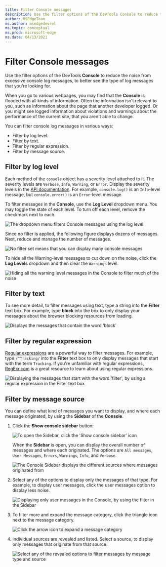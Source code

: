 ```yaml
---
title: Filter Console messages
description: Use the filter options of the DevTools Console to reduce the noise from excessive console log messages, to better see the type of log messages that you're looking for.
author: MSEdgeTeam
ms.author: msedgedevrel
ms.topic: conceptual
ms.prod: microsoft-edge
ms.date: 04/13/2021
---
```

# Filter Console messages

Use the filter options of the DevTools **Console** to reduce the noise from excessive console log messages, to better see the type of log messages that you're looking for.

When you go to various webpages, you may find that the **Console** is flooded with all kinds of information.  Often the information isn't relevant to you, such as information about the page that another developer logged.  Or you might see logged information about violations and warnings about the performance of the current site, that you aren't able to change.  

You can filter console log messages in various ways:
*  Filter by log level.
*  Filter by text.
*  Filter by regular expression.
*  Filter by message source.


<!-- ====================================================================== -->
## Filter by log level

Each method of the `console` object has a severity level attached to it.  The severity levels are `Verbose`, `Info`, `Warning`, or `Error`.  Display the severity levels in the [API documentation](api.md).  For example, `console.log()` is an `Info`-level message, but `console.error()` is an `Error`-level message.

To filter messages in the **Console**, use the **Log Level** dropdown menu.  You may toggle the state of each level.  To turn off each level, remove the checkmark next to each.

![The dropdown menu filters Console messages using the log level](../media/console-filter-dropdown.png)

Since no filter is applied, the following figure displays dozens of messages.  Next, reduce and manage the number of messages.

![No filter set means that you can display many console messages](../media/console-filter-displays-all.png)

To hide all the Warning-level messages to cut down on the noise, click the **Log Levels** dropdown and then clear the `Warnings` level.

![Hiding all the warning level messages in the Console to filter much of the noise](../media/console-filter-hide-warning.png)


<!-- ====================================================================== -->
## Filter by text

To see more detail, to filter messages using text, type a string into the **Filter** text box.  For example, type **block** into the box to only display your messages about the browser blocking resources from loading.

![Displays the messages that contain the word 'block'](../media/console-filter-text.png)


<!-- ====================================================================== -->
## Filter by regular expression

[Regular expressions](https://developer.mozilla.org/docs/Web/JavaScript/Guide/Regular_Expressions) are a powerful way to filter messages.  For example, type `/^Tracking/` into the **Filter** text box to only display messages that start with the term `Tracking`.  If you're unfamiliar with regular expressions, [RegExr.com](https://regexr.com) is a great resource to learn about using regular expressions.

![Displaying the messages that start with the word 'filter', by using a regular expression in the Filter text box](../media/console-filter-regex.png)


<!-- ====================================================================== -->
## Filter by message source

You can define what kind of messages you want to display, and where each message originated, by using the **Sidebar** of the **Console**.

1. Click the **Show console sidebar** button:

   ![To open the Sidebar, click the 'Show console sidebar' icon](../media/console-filter-sidebar-icon.png)

   When the **Sidebar** is open, you can display the overall number of messages and where each originated.  The options are `All messages`, `User Messages`, `Errors`, `Warnings`, `Info`, and `Verbose`.

   ![The Console Sidebar displays the different sources where messages originated from](../media/console-filter-sidebar-open.png)

1. Select any of the options to display only the messages of that type.  For example, to display user messages, click the user messages option to display less noise.

   ![Displaying only user messages in the Console, by using the filter in the Sidebar](../media/console-filter-select-user-messages.png)

1. To filter more and expand the message category, click the triangle icon next to the message category.

   ![Click the arrow icon to expand a message category](../media/console-filter-sidebar-open-arrow.png)

1. Individual sources are revealed and listed.  Select a source, to display only messages that originate from that source:

   ![Select any of the revealed options to filter messages by message type and source](../media/console-filter-user-message-by-source.png)
